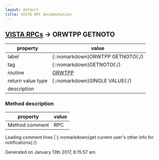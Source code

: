 ```yaml
---
layout: default
title: VISTA RPC documentation
---
```




## [VISTA RPCs](TableOfContent.md) &#8594; ORWTPP GETNOTO 

 property | value 
--- | --- 
 label | {::nomarkdown}ORWTPP GETNOTO{:/}
 tag | {::nomarkdown}GETNOTO{:/}
 routine | [ORWTPP](http://code.osehra.org/dox/Routine_ORWTPP_source.html)
 return value type | {::nomarkdown}SINGLE VALUE{:/}
 description | 


### Method description

 property | value 
 --- | --- 
 Method comment | RPC

 Leading comment lines | {::nomarkdown}get current user's other info for notifications{:/}




 Generated on January 13th 2017, 6:15:57 am